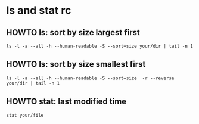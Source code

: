 # ls and stat rc

## HOWTO ls: sort by size largest first

    ls -l -a --all -h --human-readable -S --sort=size your/dir | tail -n 1

## HOWTO ls: sort by size smallest first

    ls -l -a --all -h --human-readable -S --sort=size  -r --reverse your/dir | tail -n 1

## HOWTO stat: last modified time

    stat your/file
